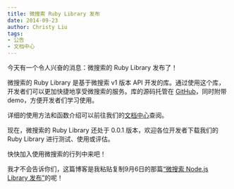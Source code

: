 ```yaml
---
title: 微搜索 Ruby Library 发布
date: 2014-09-23
author: Christy Liu
tags:
- 公告
- 文档中心
---
```

今天有一个令人兴奋的消息：微搜索的 Ruby Library 发布了！

微搜索的 Ruby Library 是基于微搜索 v1 版本 API 开发的库。通过使用这个库，开发者们可以更加快捷地享受微搜索的服务。库的源码托管在 [GitHub](https://github.com/tinysou/tinysou-ruby)，同时附带 demo，方便开发者们学习使用。

详细的使用方法和函数介绍可以前往我们的[文档中心](http://doc.tinysou.com/libs/ruby.html)查阅。

现在，微搜索的 Ruby Library 还处于 0.0.1 版本，欢迎各位开发者下载我们的 Ruby Library 进行测试、使用或评估。

快快加入使用微搜索的行列中来吧！

我才不会告诉你们，这篇博客是我粘贴复制9月6日的那篇[“微搜索 Node.js Library 发布”](http://blog.tinysou.com/cn/2014/09/06/%E5%BE%AE%E6%90%9C%E7%B4%A2nodejs-library%E5%8F%91%E5%B8%83.html)的呢！
